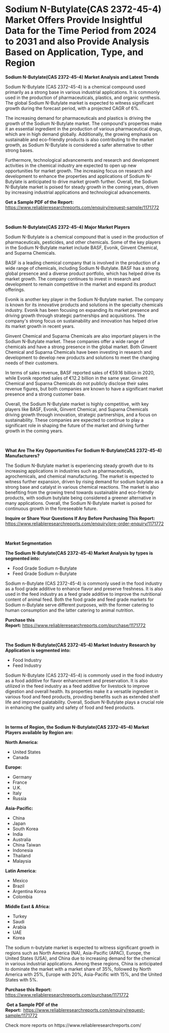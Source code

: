 <p><h1>Sodium N-Butylate(CAS 2372-45-4) Market Offers Provide Insightful Data for the Time Period from 2024 to 2031 and also Provide Analysis Based on Application, Type, and Region</h1></p><p><strong>Sodium N-Butylate(CAS 2372-45-4) Market Analysis and Latest Trends</strong></p>
<p><p>Sodium N-Butylate (CAS 2372-45-4) is a chemical compound used primarily as a strong base in various industrial applications. It is commonly used in the production of pharmaceuticals, plastics, and organic synthesis. The global Sodium N-Butylate market is expected to witness significant growth during the forecast period, with a projected CAGR of 6%. </p><p>The increasing demand for pharmaceuticals and plastics is driving the growth of the Sodium N-Butylate market. The compound's properties make it an essential ingredient in the production of various pharmaceutical drugs, which are in high demand globally. Additionally, the growing emphasis on sustainable and eco-friendly products is also contributing to the market growth, as Sodium N-Butylate is considered a safer alternative to other strong bases.</p><p>Furthermore, technological advancements and research and development activities in the chemical industry are expected to open up new opportunities for market growth. The increasing focus on research and development to enhance the properties and applications of Sodium N-Butylate is anticipated to drive market growth further. Overall, the Sodium N-Butylate market is poised for steady growth in the coming years, driven by increasing industrial applications and technological advancements.</p></p>
<p><strong>Get a Sample PDF of the Report:&nbsp;</strong> <a href="https://www.reliableresearchreports.com/enquiry/request-sample/1171772">https://www.reliableresearchreports.com/enquiry/request-sample/1171772</a></p>
<p>&nbsp;</p>
<p><strong>Sodium N-Butylate(CAS 2372-45-4) Major Market Players</strong></p>
<p><p>Sodium N-Butylate is a chemical compound that is used in the production of pharmaceuticals, pesticides, and other chemicals. Some of the key players in the Sodium N-Butylate market include BASF, Evonik, Ginvent Chemical, and Suparna Chemicals.</p><p>BASF is a leading chemical company that is involved in the production of a wide range of chemicals, including Sodium N-Butylate. BASF has a strong global presence and a diverse product portfolio, which has helped drive its market growth. The company continues to invest in research and development to remain competitive in the market and expand its product offerings.</p><p>Evonik is another key player in the Sodium N-Butylate market. The company is known for its innovative products and solutions in the specialty chemicals industry. Evonik has been focusing on expanding its market presence and driving growth through strategic partnerships and acquisitions. The company's strong focus on sustainability and innovation has helped drive its market growth in recent years.</p><p>Ginvent Chemical and Suparna Chemicals are also important players in the Sodium N-Butylate market. These companies offer a wide range of chemicals and have a strong presence in the global market. Both Ginvent Chemical and Suparna Chemicals have been investing in research and development to develop new products and solutions to meet the changing needs of their customers.</p><p>In terms of sales revenue, BASF reported sales of €59.16 billion in 2020, while Evonik reported sales of €12.2 billion in the same year. Ginvent Chemical and Suparna Chemicals do not publicly disclose their sales revenue figures, but both companies are known to have a significant market presence and a strong customer base.</p><p>Overall, the Sodium N-Butylate market is highly competitive, with key players like BASF, Evonik, Ginvent Chemical, and Suparna Chemicals driving growth through innovation, strategic partnerships, and a focus on sustainability. These companies are expected to continue to play a significant role in shaping the future of the market and driving further growth in the coming years.</p></p>
<p>&nbsp;</p>
<p><strong>What Are The Key Opportunities For Sodium N-Butylate(CAS 2372-45-4) Manufacturers?</strong></p>
<p><p>The Sodium N-Butylate market is experiencing steady growth due to its increasing applications in industries such as pharmaceuticals, agrochemicals, and chemical manufacturing. The market is expected to witness further expansion, driven by rising demand for sodium butylate as a strong base and catalyst in various chemical reactions. The market is also benefiting from the growing trend towards sustainable and eco-friendly products, with sodium butylate being considered a greener alternative in many applications. Overall, the Sodium N-Butylate market is poised for continuous growth in the foreseeable future.</p></p>
<p><strong>Inquire or Share Your Questions If Any Before Purchasing This Report:</strong> <a href="https://www.reliableresearchreports.com/enquiry/pre-order-enquiry/1171772">https://www.reliableresearchreports.com/enquiry/pre-order-enquiry/1171772</a></p>
<p>&nbsp;</p>
<p><strong>Market Segmentation</strong></p>
<p><strong>The Sodium N-Butylate(CAS 2372-45-4) Market Analysis by types is segmented into:</strong></p>
<p><ul><li>Food Grade Sodium n-Butylate</li><li>Feed Grade Sodium n-Butylate</li></ul></p>
<p><p>Sodium n-Butylate (CAS 2372-45-4) is commonly used in the food industry as a food grade additive to enhance flavor and preserve freshness. It is also used in the feed industry as a feed grade additive to improve the nutritional content of animal feed. Both the food grade and feed grade markets for Sodium n-Butylate serve different purposes, with the former catering to human consumption and the latter catering to animal nutrition.</p></p>
<p><strong>Purchase this Report:&nbsp;</strong><a href="https://www.reliableresearchreports.com/purchase/1171772">https://www.reliableresearchreports.com/purchase/1171772</a></p>
<p>&nbsp;</p>
<p><strong>The Sodium N-Butylate(CAS 2372-45-4) Market Industry Research by Application is segmented into:</strong></p>
<p><ul><li>Food Industry</li><li>Feed Industry</li></ul></p>
<p><p>Sodium N-Butylate (CAS 2372-45-4) is commonly used in the food industry as a food additive for flavor enhancement and preservation. It is also utilized in the feed industry as a feed additive for livestock to improve digestion and overall health. Its properties make it a versatile ingredient in various food and feed products, providing benefits such as extended shelf life and improved palatability. Overall, Sodium N-Butylate plays a crucial role in enhancing the quality and safety of food and feed products.</p></p>
<p>&nbsp;</p>
<p><strong>In terms of Region, the Sodium N-Butylate(CAS 2372-45-4) Market Players available by Region are:</strong></p>
<p>
    <p> <strong> North America: </strong>
        <ul>
            <li>United States</li>
            <li>Canada</li>
        </ul>
        </p> 
    <p> <strong> Europe: </strong>
        <ul>
            <li>Germany</li>
            <li>France</li>
            <li>U.K.</li>
            <li>Italy</li>
            <li>Russia</li>
        </ul>
        </p> 
    <p> <strong> Asia-Pacific: </strong>
        <ul>
            <li>China</li>
            <li>Japan</li>
            <li>South Korea</li>
            <li>India</li>
            <li>Australia</li>
            <li>China Taiwan</li>
            <li>Indonesia</li>
            <li>Thailand</li>
            <li>Malaysia</li>
        </ul>
        </p> 
    <p> <strong> Latin America: </strong>
        <ul>
            <li>Mexico</li>
            <li>Brazil</li>
            <li>Argentina Korea</li>
            <li>Colombia</li>
        </ul>
        </p> 
    <p> <strong> Middle East & Africa: </strong>
        <ul>
            <li>Turkey</li>
            <li>Saudi</li>
            <li>Arabia</li>
            <li>UAE</li>
            <li>Korea</li>
        </ul>
    </p>
    </p>
<p><p>The sodium n-butylate market is expected to witness significant growth in regions such as North America (NA), Asia-Pacific (APAC), Europe, the United States (USA), and China due to increasing demand for the chemical in various industrial applications. Among these regions, China is anticipated to dominate the market with a market share of 35%, followed by North America with 25%, Europe with 20%, Asia-Pacific with 15%, and the United States with 5%.</p></p>
<p><strong>Purchase this Report: </strong><a href="https://www.reliableresearchreports.com/purchase/1171772">https://www.reliableresearchreports.com/purchase/1171772</a></p>
<p>&nbsp;<strong>Get a Sample PDF of the Report:&nbsp;&nbsp;</strong><a href="https://www.reliableresearchreports.com/enquiry/request-sample/1171772">https://www.reliableresearchreports.com/enquiry/request-sample/1171772</a></p>
<p><strong></strong></p>
<p>Check more reports on https://www.reliableresearchreports.com/</p>